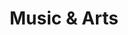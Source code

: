 ---
title: "Music & Arts"
url: /puyallup/music-and-arts-west-stewart-avenue/
shop: musical instrument
---